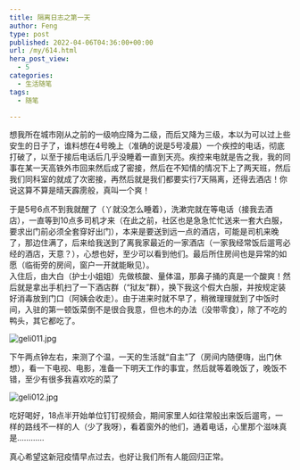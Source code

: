 ```yaml
---
title: 隔离日志之第一天
author: Feng
type: post
published: 2022-04-06T04:36:00+00:00
url: /my/614.html
hera_post_view:
  - 5
categories:
  - 生活随笔
tags:
  - 随笔

---
```

想我所在城市刚从之前的一级响应降为二级，而后又降为三级，本以为可以过上些安生的日子了，谁料想在4号晚上（准确的说是5号凌晨）一个疾控的电话，彻底打破了，以至于接后电话后几乎没睡着一直到天亮。疾控来电就是告之我，我的同事在某一天高铁外市回来然后成了密接，然后在不知情的情况下上了两天班，然后我们同科室的就成了次密接，再然后就是我们都要实行7天隔离，还得去酒店！你说这算不算是晴天霹雳般，真叫一个爽！

<!--more-->

于是5号6点不到我就醒了（丫就没怎么睡着），洗漱完就在等电话（接我去酒店），一直等到10点多司机才来（在此之前，社区也是急急忙忙送来一套大白服，要求出门前必须全套穿好出门），本来是要送到远一点的酒店，可能是司机来晚了，那边住满了，后来给我送到了离我家最近的一家酒店（一家我经常饭后遛弯必经的酒店，天意？），心想也好，至少可以看到他们。最后所住房间也是异常的如愿（临街旁的房间，窗户一开就能瞅见）。  
入住后，由大白（护士小姐姐）先做核酸、量体温，那鼻子捅的真是一个酸爽！然后就是拿出手机扫了一下酒店群（“狱友”群），换下我这个假大白服，并按规定装好消毒放到门口（阿姨会收走）。由于进来时就不早了，稍微理理就到了中饭时间，入驻的第一顿饭菜倒不是很合我意，但也木的办法（没带零食），除了不吃的鸭头，其它都吃了。

<img decoding="async" src="https://blog.uu126.cn/usr/uploads/2022/04/598310404.jpg#vwid=1920&#038;vhei=864" alt="geli011.jpg" title="geli011.jpg" /> 

下午两点钟左右，来测了个温，一天的生活就“自主”了（房间内随便嗨，出门休想），看一下电视、电影，准备一下明天工作的事宜，然后就等着晚饭了，晚饭不错，至少有很多我喜欢吃的菜了

<img decoding="async" src="https://blog.uu126.cn/usr/uploads/2022/04/52072588.jpg#vwid=864&#038;vhei=1920" alt="geli012.jpg" title="geli012.jpg" /> 

吃好喝好，18点半开始单位钉钉视频会，期间家里人如往常般出来饭后遛弯，一样的路线不一样的人（少了我呀），看着窗外的他们，通着电话，心里那个滋味真是…………

真心希望这新冠疫情早点过去，也好让我们所有人能回归正常。